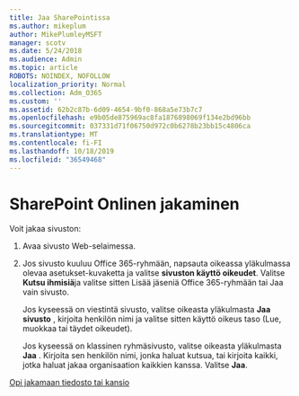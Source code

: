 ```yaml
---
title: Jaa SharePointissa
ms.author: mikeplum
author: MikePlumleyMSFT
manager: scotv
ms.date: 5/24/2018
ms.audience: Admin
ms.topic: article
ROBOTS: NOINDEX, NOFOLLOW
localization_priority: Normal
ms.collection: Adm_O365
ms.custom: ''
ms.assetid: 62b2c87b-6d09-4654-9bf0-868a5e73b7c7
ms.openlocfilehash: e9b05de875969ac8fa1876898069f134e2bd96bb
ms.sourcegitcommit: 037331d71f06750d972c0b6278b23bb15c4806ca
ms.translationtype: MT
ms.contentlocale: fi-FI
ms.lasthandoff: 10/18/2019
ms.locfileid: "36549468"
---
```

# <a name="how-to-share-in-sharepoint-online"></a>SharePoint Onlinen jakaminen

Voit jakaa sivuston:
  
1. Avaa sivusto Web-selaimessa.
    
2. Jos sivusto kuuluu Office 365-ryhmään, napsauta oikeassa yläkulmassa olevaa asetukset-kuvaketta ja valitse **sivuston käyttö oikeudet**. Valitse **Kutsu ihmisiä**ja valitse sitten Lisää jäseniä Office 365-ryhmään tai Jaa vain sivusto. 
    
    Jos kyseessä on viestintä sivusto, valitse oikeasta yläkulmasta **Jaa sivusto** , kirjoita henkilön nimi ja valitse sitten käyttö oikeus taso (Lue, muokkaa tai täydet oikeudet). 
    
    Jos kyseessä on klassinen ryhmäsivusto, valitse oikeasta yläkulmasta **Jaa** . Kirjoita sen henkilön nimi, jonka haluat kutsua, tai kirjoita kaikki, jotka haluat jakaa organisaation kaikkien kanssa. Valitse **Jaa**.
    
[Opi jakamaan tiedosto tai kansio](https://go.microsoft.com/fwlink/?linkid=511430)
  

